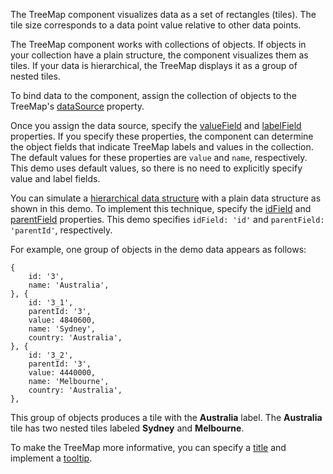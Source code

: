The TreeMap component visualizes data as a set of rectangles (tiles). The tile size corresponds to a data point value relative to other data points. 

The TreeMap component works with collections of objects. If objects in your collection have a plain structure, the component visualizes them as tiles. If your data is hierarchical, the TreeMap displays it as a group of nested tiles.

To bind data to the component, assign the collection of objects to the TreeMap's [dataSource](/Documentation/ApiReference/UI_Components/dxTreeMap/Configuration/#dataSource) property. 

Once you assign the data source, specify the [valueField](/Documentation/ApiReference/UI_Components/dxTreeMap/Configuration/#valueField) and [labelField](/Documentation/ApiReference/UI_Components/dxTreeMap/Configuration/#labelField) properties. If you specify these properties, the component can determine the object fields that indicate TreeMap labels and values in the collection. The default values for these properties are `value` and `name`, respectively. This demo uses default values, so there is no need to explicitly specify value and label fields.

You can simulate a [hierarchical data structure](https://js.devexpress.com/Demos/WidgetsGallery/Demo/Charts/HierarchicalDataStructure) with a plain data structure as shown in this demo. To implement this technique, specify the [idField](/Documentation/ApiReference/UI_Components/dxTreeMap/Configuration/#idField) and [parentField](/Documentation/ApiReference/UI_Components/dxTreeMap/Configuration/#parentField) properties. This demo specifies `idField: 'id'` and `parentField: 'parentId'`, respectively.

For example, one group of objects in the demo data appears as follows:

    {
        id: '3',
        name: 'Australia',
    }, {
        id: '3_1',
        parentId: '3',
        value: 4840600,
        name: 'Sydney',
        country: 'Australia',
    }, {
        id: '3_2',
        parentId: '3',
        value: 4440000,
        name: 'Melbourne',
        country: 'Australia',
    },

This group of objects produces a tile with the **Australia** label. The **Australia** tile has two nested tiles labeled **Sydney** and **Melbourne**.

To make the TreeMap more informative, you can specify a [title](/Documentation/ApiReference/UI_Components/dxTreeMap/Configuration/title/) and implement a [tooltip](/Documentation/ApiReference/UI_Components/dxTreeMap/Configuration/tooltip/).


